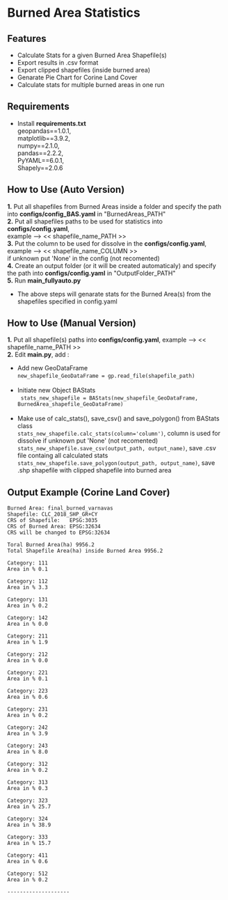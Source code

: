 # Burned Area Statistics

## Features
- Calculate Stats for a given Burned Area Shapefile(s)
- Export results in .csv format
- Export clipped shapefiles (inside burned area)
- Genarate Pie Chart for Corine Land Cover
- Calculate stats for multiple burned areas in one run

## Requirements
- Install **requirements.txt** <br />
geopandas==1.0.1,<br />
matplotlib==3.9.2,<br />
numpy==2.1.0, <br />
pandas==2.2.2, <br />
PyYAML==6.0.1,  <br />
Shapely==2.0.6 <br />


## How to Use (Auto Version)
**1.** Put all shapefiles from Burned Areas inside a folder and specify the path into **configs/config_BAS.yaml** in "BurnedAreas_PATH" <br />
**2.** Put all shapefiles paths to be used for statistics into **configs/config.yaml**,<br />
example --> << shapefile_name_PATH >> <br />
**3.** Put the column to be used for dissolve in the **configs/config.yaml**,<br />
example --> << shapefile_name_COLUMN >> <br />
if unknown put 'None' in the config (not recomented) <br />
**4.** Create an output folder (or it will be created automaticaly) and specify the path into **configs/config.yaml** in "OutputFolder_PATH" <br />
**5.** Run **main_fullyauto.py** <br />
- The above steps will genarate stats for the Burned Area(s) from the shapefiles specified in config.yaml

## How to Use (Manual Version)
**1.** Put all shapefile(s) paths into **configs/config.yaml**, example --> << shapefile_name_PATH >> <br />
**2.** Edit **main.py**, add : <br />
- Add new GeoDataFrame <br />
```new_shapefile_GeoDataFrame = gp.read_file(shapefile_path)``` <br /><br />
- Initiate new Object BAStats<br />
``` stats_new_shapefile = BAStats(new_shapefile_GeoDataFrame, BurnedArea_shapefile_GeoDataFrame)``` <br /><br />
- Make use of calc_stats(), save_csv() and save_polygon() from BAStats class <br />
```stats_new_shapefile.calc_stats(column='column')```, column is used for dissolve if unknown put 'None' (not recomented)
```stats_new_shapefile.save_csv(output_path, output_name)```, save .csv file containg all calculated stats
```stats_new_shapefile.save_polygon(output_path, output_name)```, save .shp shapefile with clipped shapefile into burned area

## Output Example (Corine Land Cover)
```
Burned Area: final_burned_varnavas
Shapefile: CLC_2018_SHP_GR+CY
CRS of Shapefile:   EPSG:3035
CRS of Burned Area: EPSG:32634
CRS will be changed to EPSG:32634

Toral Burned Area(ha) 9956.2
Total Shapefile Area(ha) inside Burned Area 9956.2 

Category: 111
Area in % 0.1

Category: 112
Area in % 3.3

Category: 131
Area in % 0.2

Category: 142
Area in % 0.0

Category: 211
Area in % 1.9

Category: 212
Area in % 0.0

Category: 221
Area in % 0.1

Category: 223
Area in % 0.6

Category: 231
Area in % 0.2

Category: 242
Area in % 3.9

Category: 243
Area in % 8.0

Category: 312
Area in % 0.2

Category: 313
Area in % 0.3

Category: 323
Area in % 25.7

Category: 324
Area in % 38.9

Category: 333
Area in % 15.7

Category: 411
Area in % 0.6

Category: 512
Area in % 0.2

--------------------
```


